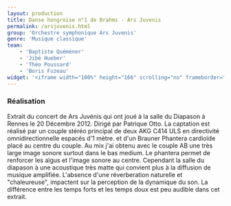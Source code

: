 ```yaml
---
layout: production
title: Danse hongroise n°1 de Brahms - Ars Juvenis
permalink: /arsjuvenis.html
group: 'Orchestre symphonique Ars Juvenis'
genre: 'Musique classique'
team:
    - 'Baptiste Quéméner'
    - 'Jibé Hueber'
    - 'Théo Poussard'
    - 'Boris Fuzeau'
widget: '<iframe width="100%" height="166" scrolling="no" frameborder="no" src="https://w.soundcloud.com/player/?url=http%3A%2F%2Fapi.soundcloud.com%2Ftracks%2F80370406&amp;color=ff6600&amp;auto_play=false&amp;show_artwork=false"></iframe>'
---
```


### Réalisation
Extrait du concert de Ars Juvénis qui ont joué à la salle du Diapason à Rennes le 20 Décembre 2012. Dirigé par Patrique Otto. La captation est réalisé par un couple stéréo principal de deux AKG C414 ULS en directivité omnidirectionnelle espacés d'1 mètre. et d'un Brauner Phantera cardioïde placé au centre du couple. Au mix j'ai obtenu avec le couple AB une très large image sonore surtout dans le  bas medium. Le phantera permet de renforcer les aïgus et l'image sonore au centre.
Cependant la salle du diapason à une acoustique très matte qui convient plus à la diffusion de musique amplifiée. L'absence d'une réverberation naturelle et "chaleureuse", impactent sur la perception de la dynamique du son. La différence entre les temps forts et les temps doux est peu audible dans cet extrait.
